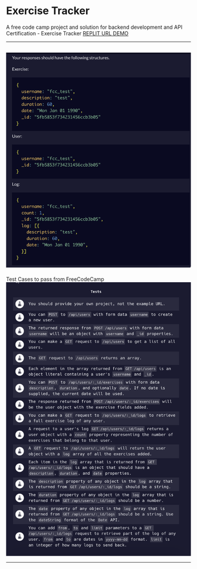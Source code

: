 # Exercise Tracker

A free code camp project and solution for backend development and API Certification - Exercise Tracker
[REPLIT URL DEMO](https://exercise-tracker.harithzainudin.repl.co)

---
![Response Structure](response-structure.png "Response Structure")
---

Test Cases to pass from FreeCodeCamp
![Test Cases from FreeCodeCamp](test-cases.png "Test Cases")

---

